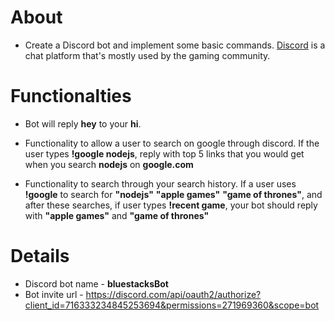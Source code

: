 # About
* Create a Discord bot and implement some basic commands. [Discord](https://discordapp.com/) is a chat platform that's mostly used by the gaming community.

# Functionalties

* Bot will reply **hey** to your **hi**. 

* Functionality to allow a user to search on google through discord. If the user types **!google nodejs**, reply with top 5 links that you would get when you search **nodejs** on **google.com**

* Functionality to search through your search history. If a user uses **!google** to search for **"nodejs"** **"apple games"** **"game of thrones"**, and after these searches, if user types **!recent game**, your bot should reply with **"apple games"** and **"game of thrones"**

# Details
* Discord bot name - **bluestacksBot**
* Bot invite url - https://discord.com/api/oauth2/authorize?client_id=716333234845253694&permissions=271969360&scope=bot

